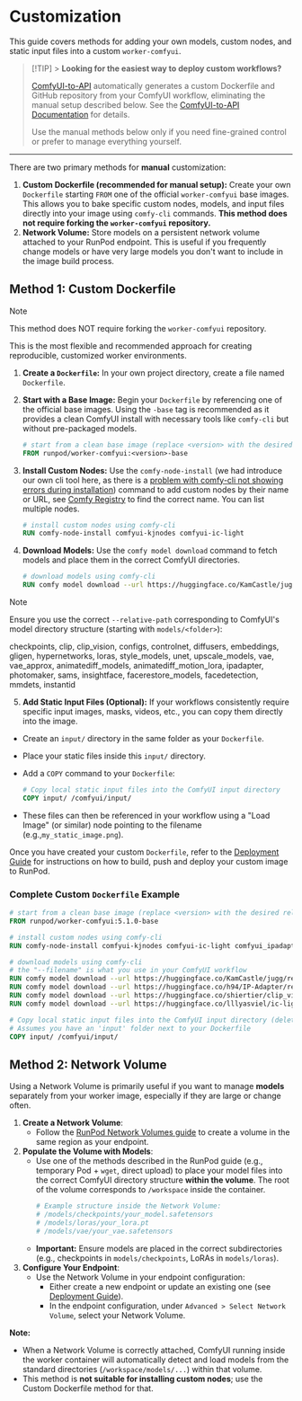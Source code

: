 # Customization

This guide covers methods for adding your own models, custom nodes, and static input files into a custom `worker-comfyui`.

> [!TIP] > **Looking for the easiest way to deploy custom workflows?**
>
> [ComfyUI-to-API](https://comfy.getrunpod.io) automatically generates a custom Dockerfile and GitHub repository from your ComfyUI workflow, eliminating the manual setup described below. See the [ComfyUI-to-API Documentation](https://docs.runpod.io/community-solutions/comfyui-to-api/overview) for details.
>
> Use the manual methods below only if you need fine-grained control or prefer to manage everything yourself.

---

There are two primary methods for **manual** customization:

1.  **Custom Dockerfile (recommended for manual setup):** Create your own `Dockerfile` starting `FROM` one of the official `worker-comfyui` base images. This allows you to bake specific custom nodes, models, and input files directly into your image using `comfy-cli` commands. **This method does not require forking the `worker-comfyui` repository.**
2.  **Network Volume:** Store models on a persistent network volume attached to your RunPod endpoint. This is useful if you frequently change models or have very large models you don't want to include in the image build process.

## Method 1: Custom Dockerfile

> [!NOTE]
>
> This method does NOT require forking the `worker-comfyui` repository.

This is the most flexible and recommended approach for creating reproducible, customized worker environments.

1.  **Create a `Dockerfile`:** In your own project directory, create a file named `Dockerfile`.
2.  **Start with a Base Image:** Begin your `Dockerfile` by referencing one of the official base images. Using the `-base` tag is recommended as it provides a clean ComfyUI install with necessary tools like `comfy-cli` but without pre-packaged models.
    ```Dockerfile
    # start from a clean base image (replace <version> with the desired [release](https://github.com/runpod-workers/worker-comfyui/releases))
    FROM runpod/worker-comfyui:<version>-base
    ```
3.  **Install Custom Nodes:** Use the `comfy-node-install` (we had introduce our own cli tool here, as there is a [problem with comfy-cli not showing errors during installation](https://github.com/Comfy-Org/comfy-cli/pull/275)) command to add custom nodes by their name or URL, see [Comfy Registry](https://registry.comfy.org) to find the correct name. You can list multiple nodes.
    ```Dockerfile
    # install custom nodes using comfy-cli
    RUN comfy-node-install comfyui-kjnodes comfyui-ic-light
    ```
4.  **Download Models:** Use the `comfy model download` command to fetch models and place them in the correct ComfyUI directories.

    ```Dockerfile
    # download models using comfy-cli
    RUN comfy model download --url https://huggingface.co/KamCastle/jugg/resolve/main/juggernaut_reborn.safetensors --relative-path models/checkpoints --filename juggernaut_reborn.safetensors
    ```

> [!NOTE]
>
> Ensure you use the correct `--relative-path` corresponding to ComfyUI's model directory structure (starting with `models/<folder>`):
>
> checkpoints, clip, clip_vision, configs, controlnet, diffusers, embeddings, gligen, hypernetworks, loras, style_models, unet, upscale_models, vae, vae_approx, animatediff_models, animatediff_motion_lora, ipadapter, photomaker, sams, insightface, facerestore_models, facedetection, mmdets, instantid

5.  **Add Static Input Files (Optional):** If your workflows consistently require specific input images, masks, videos, etc., you can copy them directly into the image.

- Create an `input/` directory in the same folder as your `Dockerfile`.
- Place your static files inside this `input/` directory.
- Add a `COPY` command to your `Dockerfile`:

  ```Dockerfile
  # Copy local static input files into the ComfyUI input directory
  COPY input/ /comfyui/input/
  ```

- These files can then be referenced in your workflow using a "Load Image" (or similar) node pointing to the filename (e.g.,`my_static_image.png`).

Once you have created your custom `Dockerfile`, refer to the [Deployment Guide](deployment.md#deploying-custom-setups) for instructions on how to build, push and deploy your custom image to RunPod.

### Complete Custom `Dockerfile` Example

```Dockerfile
# start from a clean base image (replace <version> with the desired release)
FROM runpod/worker-comfyui:5.1.0-base

# install custom nodes using comfy-cli
RUN comfy-node-install comfyui-kjnodes comfyui-ic-light comfyui_ipadapter_plus comfyui_essentials ComfyUI-Hangover-Nodes

# download models using comfy-cli
# the "--filename" is what you use in your ComfyUI workflow
RUN comfy model download --url https://huggingface.co/KamCastle/jugg/resolve/main/juggernaut_reborn.safetensors --relative-path models/checkpoints --filename juggernaut_reborn.safetensors
RUN comfy model download --url https://huggingface.co/h94/IP-Adapter/resolve/main/models/ip-adapter-plus_sd15.bin --relative-path models/ipadapter --filename ip-adapter-plus_sd15.bin
RUN comfy model download --url https://huggingface.co/shiertier/clip_vision/resolve/main/SD15/model.safetensors --relative-path models/clip_vision --filename models.safetensors
RUN comfy model download --url https://huggingface.co/lllyasviel/ic-light/resolve/main/iclight_sd15_fcon.safetensors --relative-path models/diffusion_models --filename iclight_sd15_fcon.safetensors

# Copy local static input files into the ComfyUI input directory (delete if not needed)
# Assumes you have an 'input' folder next to your Dockerfile
COPY input/ /comfyui/input/
```

## Method 2: Network Volume

Using a Network Volume is primarily useful if you want to manage **models** separately from your worker image, especially if they are large or change often.

1.  **Create a Network Volume**:
    - Follow the [RunPod Network Volumes guide](https://docs.runpod.io/pods/storage/create-network-volumes) to create a volume in the same region as your endpoint.
2.  **Populate the Volume with Models**:
    - Use one of the methods described in the RunPod guide (e.g., temporary Pod + `wget`, direct upload) to place your model files into the correct ComfyUI directory structure **within the volume**. The root of the volume corresponds to `/workspace` inside the container.
      ```bash
      # Example structure inside the Network Volume:
      # /models/checkpoints/your_model.safetensors
      # /models/loras/your_lora.pt
      # /models/vae/your_vae.safetensors
      ```
    - **Important:** Ensure models are placed in the correct subdirectories (e.g., checkpoints in `models/checkpoints`, LoRAs in `models/loras`).
3.  **Configure Your Endpoint**:
    - Use the Network Volume in your endpoint configuration:
      - Either create a new endpoint or update an existing one (see [Deployment Guide](deployment.md)).
      - In the endpoint configuration, under `Advanced > Select Network Volume`, select your Network Volume.

**Note:**

- When a Network Volume is correctly attached, ComfyUI running inside the worker container will automatically detect and load models from the standard directories (`/workspace/models/...`) within that volume.
- This method is **not suitable for installing custom nodes**; use the Custom Dockerfile method for that.
